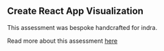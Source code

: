 ## Create React App Visualization

This assessment was bespoke handcrafted for indra.

Read more about this assessment [here](https://react.eogresources.com)
